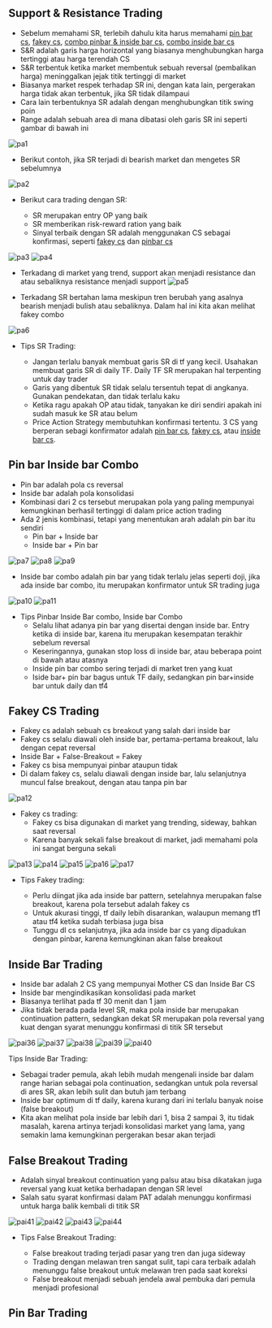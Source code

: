 ## Support & Resistance Trading

* Sebelum memahami SR, terlebih dahulu kita harus memahami [pin bar cs](), [fakey cs](), [combo pinbar & inside bar cs](), [combo inside bar cs]()
* S&R adalah garis harga horizontal yang biasanya menghubungkan harga tertinggi atau harga terendah CS 
* S&R terbentuk ketika market membentuk sebuah reversal (pembalikan harga) meninggalkan jejak titik tertinggi di market
* Biasanya market respek terhadap SR ini, dengan kata lain, pergerakan harga tidak akan terbentuk, jika SR tidak dilampaui
* Cara lain terbentuknya SR adalah dengan menghubungkan titik swing poin
* Range adalah sebuah area di mana dibatasi oleh garis SR ini seperti gambar di bawah ini

![pa1](https://user-images.githubusercontent.com/27078712/88390649-e2d2f300-cde2-11ea-9233-2dbc0f96facd.PNG)


* Berikut contoh, jika SR terjadi di bearish market dan mengetes SR sebelumnya

![pa2](https://user-images.githubusercontent.com/27078712/88390820-347b7d80-cde3-11ea-9f11-dc8e3fd94fc0.PNG)



* Berikut cara trading dengan SR:

  * SR merupakan entry OP yang baik
  * SR memberikan risk-reward ration yang baik
  * Sinyal terbaik dengan SR adalah menggunakan CS sebagai konfirmasi, seperti [fakey cs]() dan [pinbar cs]()
 
![pa3](https://user-images.githubusercontent.com/27078712/88391307-20844b80-cde4-11ea-8f95-d75e0161891f.PNG)
![pa4](https://user-images.githubusercontent.com/27078712/88391403-532e4400-cde4-11ea-8623-b7ce81814fb8.PNG)

* Terkadang di market yang trend, support akan menjadi resistance dan atau sebaliknya resistance menjadi support
![pa5](https://user-images.githubusercontent.com/27078712/88392632-840f7880-cde6-11ea-84ff-01f489b382eb.PNG)


* Terkadang SR bertahan lama meskipun tren berubah yang asalnya bearish menjadi bulish atau sebaliknya. Dalam hal ini kita akan melihat fakey combo 

![pa6](https://user-images.githubusercontent.com/27078712/88392769-c933aa80-cde6-11ea-84a6-bd6cae8607d3.PNG)


* Tips SR Trading:

  * Jangan terlalu banyak membuat garis SR di tf yang kecil. Usahakan membuat garis SR di daily TF. Daily TF SR merupakan hal terpenting untuk day trader
  * Garis yang dibentuk SR tidak selalu tersentuh tepat di angkanya. Gunakan pendekatan, dan tidak terlalu kaku
  * Ketika ragu apakah OP atau tidak, tanyakan ke diri sendiri apakah ini sudah masuk ke SR atau belum
  * Price Action Strategy membutuhkan konfirmasi tertentu. 3 CS yang berperan sebagi konfirmator adalah [pin bar cs](), [fakey cs](), atau [inside bar cs]().



  
 









## Pin bar Inside bar Combo

* Pin bar adalah pola cs reversal
 * Inside bar adalah pola konsolidasi
 * Kombinasi dari 2 cs tersebut merupakan pola yang paling mempunyai kemungkinan berhasil tertinggi di dalam price action trading
 * Ada 2 jenis kombinasi, tetapi yang menentukan arah adalah pin bar itu sendiri
   * Pin bar + Inside bar
   * Inside bar + Pin bar
   
![pa7](https://user-images.githubusercontent.com/27078712/88395896-f5055f00-cdeb-11ea-979b-990d03af28e7.PNG)
![pa8](https://user-images.githubusercontent.com/27078712/88395911-fafb4000-cdeb-11ea-9e54-7c529ed81437.PNG)
![pa9](https://user-images.githubusercontent.com/27078712/88395927-ffbff400-cdeb-11ea-8408-08d47e8f168e.PNG)

* Inside bar combo adalah pin bar yang tidak terlalu jelas seperti doji, jika ada inside bar combo, itu merupakan konfirmator untuk SR trading juga

![pa10](https://user-images.githubusercontent.com/27078712/88397542-44e52580-cdee-11ea-98a4-a281acc42a96.PNG)
![pa11](https://user-images.githubusercontent.com/27078712/88397585-57f7f580-cdee-11ea-9843-08e1b14c094b.PNG)

* Tips Pinbar Inside Bar combo, Inside bar Combo
  * Selalu lihat adanya pin bar yang disertai dengan inside bar. Entry ketika di inside bar, karena itu merupakan kesempatan terakhir sebelum reversal
  * Keseringannya, gunakan stop loss di inside bar, atau beberapa point di bawah atau atasnya
  * Inside pin bar combo sering terjadi di market tren yang kuat
  * Iside bar+ pin bar bagus untuk TF daily, sedangkan pin bar+inside bar untuk daily dan tf4



## Fakey CS Trading 


* Fakey cs adalah sebuah cs breakout yang salah dari inside bar
* Fakey cs selalu diawali oleh inside bar, pertama-pertama breakout, lalu dengan cepat reversal
* Inside Bar + False-Breakout = Fakey
* Fakey cs bisa mempunyai pinbar ataupun tidak
* Di dalam fakey cs, selalu diawali dengan inside bar, lalu selanjutnya muncul false breakout, dengan atau tanpa pin bar

![pa12](https://user-images.githubusercontent.com/27078712/88447523-6da50380-ce5e-11ea-8195-aa5e0d2a4545.PNG)

* Fakey cs trading:
  * Fakey cs bisa digunakan di market yang trending, sideway, bahkan saat reversal
  * Karena banyak sekali false breakout di market, jadi memahami pola ini sangat berguna sekali
 
 
![pa13](https://user-images.githubusercontent.com/27078712/88448986-7a7d2380-ce6d-11ea-8a47-8eaabe31cf51.PNG)
![pa14](https://user-images.githubusercontent.com/27078712/88448987-7bae5080-ce6d-11ea-99c4-304d92b74432.PNG)
![pa15](https://user-images.githubusercontent.com/27078712/88448988-7c46e700-ce6d-11ea-9c99-adb655548f50.PNG)
![pa16](https://user-images.githubusercontent.com/27078712/88448990-7cdf7d80-ce6d-11ea-977d-7d0464efb74a.PNG)
![pa17](https://user-images.githubusercontent.com/27078712/88448992-7cdf7d80-ce6d-11ea-90b7-9c24c430a0a9.PNG)


* Tips Fakey trading:

  * Perlu diingat jika ada inside bar pattern, setelahnya merupakan false breakout, karena pola tersebut adalah fakey cs
  * Untuk akurasi tinggi, tf daily lebih disarankan, walaupun memang tf1 atau tf4 ketika sudah terbiasa juga bisa
  * Tunggu dl cs selanjutnya, jika ada inside bar cs yang dipadukan dengan pinbar, karena kemungkinan akan false breakout


## Inside Bar Trading

* Inside bar adalah 2 CS yang mempunyai Mother CS dan Inside Bar CS
* Inside bar mengindikasikan konsolidasi pada market
* Biasanya terlihat pada tf 30 menit dan 1 jam
* Jika tidak berada pada level SR, maka pola inside bar merupakan continuation pattern, sedangkan dekat SR merupakan pola reversal yang kuat dengan syarat menunggu konfirmasi di titik SR tersebut


![pai36](https://user-images.githubusercontent.com/27078712/88462071-e3e34d80-ced2-11ea-82bc-af3f58a18379.PNG)
![pai37](https://user-images.githubusercontent.com/27078712/88462075-e5147a80-ced2-11ea-909a-66cc5aab1358.PNG)
![pai38](https://user-images.githubusercontent.com/27078712/88462076-e5ad1100-ced2-11ea-853a-2de8eafd563b.PNG)
![pai39](https://user-images.githubusercontent.com/27078712/88462077-e645a780-ced2-11ea-9d06-64090de25423.PNG)
![pai40](https://user-images.githubusercontent.com/27078712/88462079-e645a780-ced2-11ea-9ca3-4186b2f2b99c.PNG)



Tips Inside Bar Trading:

* Sebagai trader pemula, akah lebih mudah mengenali inside bar dalam range harian sebagai pola continuation, sedangkan untuk pola reversal di ares SR, akan lebih sulit dan butuh jam terbang
* Inside bar optimum di tf daily, karena kurang dari ini terlalu banyak noise (false breakout)
* Kita akan melihat pola inside bar lebih dari 1, bisa 2 sampai 3, itu tidak masalah, karena artinya terjadi konsolidasi market yang lama, yang semakin lama kemungkinan pergerakan besar akan terjadi


## False Breakout Trading

* Adalah sinyal breakout continuation yang palsu atau bisa dikatakan juga reversal yang kuat ketika berhadapan dengan SR level
* Salah satu syarat konfirmasi dalam PAT adalah menunggu konfirmasi untuk harga balik kembali di titik SR

![pai41](https://user-images.githubusercontent.com/27078712/88466485-e192ea80-cef6-11ea-98e7-4cd2aeb50624.PNG)
![pai42](https://user-images.githubusercontent.com/27078712/88466489-e8b9f880-cef6-11ea-8243-68c259c6b4f7.PNG)
![pai43](https://user-images.githubusercontent.com/27078712/88466491-e9eb2580-cef6-11ea-8969-a9934bb8f31f.PNG)
![pai44](https://user-images.githubusercontent.com/27078712/88466493-e9eb2580-cef6-11ea-9a9c-12aa14b3f3bc.PNG)

* Tips False Breakout Trading:

  * False breakout trading terjadi pasar yang tren dan juga sideway
  * Trading dengan melawan tren sangat sulit, tapi cara terbaik adalah menunggu false breakout untuk melawan tren pada saat koreksi
  * False breakout menjadi sebuah jendela awal pembuka dari pemula menjadi profesional




## Pin Bar Trading





